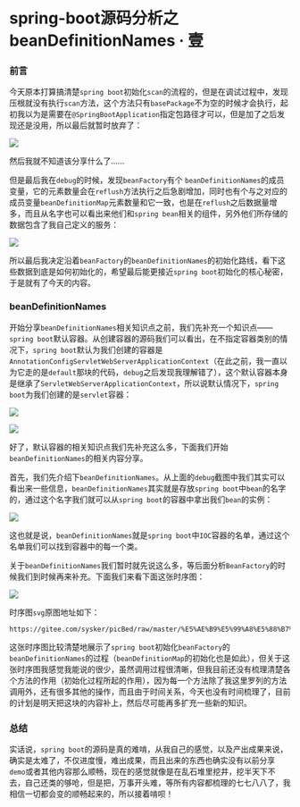 # spring-boot源码分析之beanDefinitionNames · 壹

### 前言

今天原本打算搞清楚`spring boot`初始化`scan`的流程的，但是在调试过程中，发现压根就没有执行`scan`方法，这个方法只有`basePackage`不为空的时候才会执行，起初我以为是需要在`@SpringBootApplication`指定包路径才可以，但是加了之后发现还是没用，所以最后就暂时放弃了：

![](https://gitee.com/sysker/picBed/raw/master/20210902205740.png)

然后我就不知道该分享什么了……

但是最后我在`debug`的时候，发现`beanFactory`有个 `beanDefinitionNames`的成员变量，它的元素数量会在`reflush`方法执行之后急剧增加，同时也有个与之对应的成员变量`beanDefinitionMap`元素数量和它一致，也是在`reflush`之后数据量增多，而且从名字也可以看出来他们和`spring bean`相关的组件，另外他们所存储的数据包含了我自己定义的服务：

![](https://gitee.com/sysker/picBed/raw/master/20210902211230.png)

所以最后我决定沿着`beanFactory`的`beanDefinitionNames`的初始化路线，看下这些数据到底是如何初始化的，希望最后能更接近`spring boot`初始化的核心秘密，于是就有了今天的内容。



### beanDefinitionNames

开始分享`beanDefinitionNames`相关知识点之前，我们先补充一个知识点——`spring boot`默认容器。从创建容器的源码我们可以看出，在不指定容器类别的情况下，`spring boot`默认为我们创建的容器是`AnnotationConfigServletWebServerApplicationContext`（在此之前，我一直以为它走的是`default`那块的代码，`debug`之后发现我理解错了），这个默认容器本身是继承了`ServletWebServerApplicationContext`，所以说默认情况下，`spring boot`为我们创建的是`servlet`容器：

![](https://gitee.com/sysker/picBed/raw/master/20210902081459.png)

![](https://gitee.com/sysker/picBed/raw/master/20210902081545.png)

好了，默认容器的相关知识点我们先补充这么多，下面我们开始`beanDefinitionNames`的相关内容分享。

首先，我们先介绍下`beanDefinitionNames`。从上面的`debug`截图中我们其实可以看出来一些信息，`beanDefinitionNames`其实就是存放`spring boot`中`bean`的名字的，通过这个名字我们就可以从`spring boot`的容器中拿出我们`bean`的实例：

![](https://gitee.com/sysker/picBed/raw/master/20210902212728.png)

这也就是说，`beanDefinitionNames`就是`spring boot`中`IOC`容器的名单，通过这个名单我们可以找到容器中的每一个类。

关于`beanDefinitionNames`我们暂时就先说这么多，等后面分析`BeanFactory`的时候我们到时候再来补充。下面我们来看下面这张时序图：

![](https://gitee.com/sysker/picBed/raw/master/%E5%AE%B9%E5%99%A8%E5%88%B7%E6%96%B0%E5%90%AF%E5%8A%A8%E6%97%B6%E5%BA%8F%E5%9B%BE.svg)

时序图`svg`原图地址如下：

```
https://gitee.com/sysker/picBed/raw/master/%E5%AE%B9%E5%99%A8%E5%88%B7%E6%96%B0%E5%90%AF%E5%8A%A8%E6%97%B6%E5%BA%8F%E5%9B%BE.svg
```

这张时序图比较清楚地展示了`spring boot`初始化`beanFactory`的`beanDefinitionNames`的过程（`beanDefinitionMap`的初始化也是如此），但关于这张时序图我感觉我能说的很少，虽然调用过程很清晰，但我目前还没有梳理清楚各个方法的作用（初始化过程所起的作用），因为每一个方法除了我这里罗列的方法调用外，还有很多其他的操作，而且由于时间关系，今天也没有时间梳理了，目前的计划是明天把这块的内容补上，然后尽可能再多扩充一些新的知识。

### 总结

实话说，`spring boot`的源码是真的难啃，从我自己的感觉，以及产出成果来说，确实是太难了，不仅进度慢，难出成果，而且出来的东西也确实没有以前分享`demo`或者其他内容那么顺畅，现在的感觉就像是在乱石堆里挖井，挖半天下不去，自己还类的够呛，但是把，万事开头难，等所有内容都梳理的七七八八了，我相信一切都会变的顺畅起来的，所以接着啃呗！
